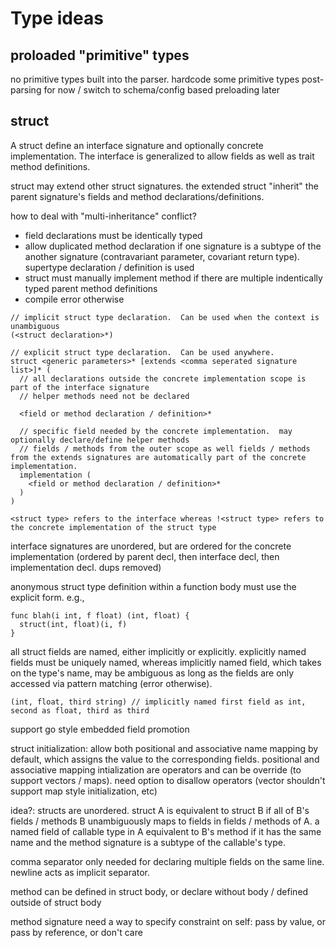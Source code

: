 # Type ideas

## proloaded "primitive" types

no primitive types built into the parser. hardcode some primitive types post-parsing for now / switch to schema/config based preloading later

## struct

A struct define an interface signature and optionally concrete implementation.  The interface is generalized to allow fields as well as trait method definitions.

struct may extend other struct signatures.  the extended struct "inherit" the parent signature's fields and method declarations/definitions.

how to deal with "multi-inheritance" conflict?
- field declarations must be identically typed
- allow duplicated method declaration if one signature is a subtype of the another signature (contravariant parameter, covariant return type).  supertype declaration / definition is used
- struct must manually implement method if there are multiple indentically typed parent method definitions
- compile error otherwise

```
// implicit struct type declaration.  Can be used when the context is unambiguous
(<struct declaration>*)

// explicit struct type declaration.  Can be used anywhere.
struct <generic parameters>* [extends <comma seperated signature list>]* (
  // all declarations outside the concrete implementation scope is part of the interface signature
  // helper methods need not be declared

  <field or method declaration / definition>*

  // specific field needed by the concrete implementation.  may optionally declare/define helper methods
  // fields / methods from the outer scope as well fields / methods from the extends signatures are automatically part of the concrete implementation.
  implementation (
    <field or method declaration / definition>*
  )
)

<struct type> refers to the interface whereas !<struct type> refers to the concrete implementation of the struct type
```

interface signatures are unordered, but are ordered for the concrete implementation (ordered by parent decl, then interface decl, then implementation decl.  dups removed)

anonymous struct type definition within a function body must use the explicit form. e.g.,
```
func blah(i int, f float) (int, float) {
  struct(int, float)(i, f)
}
```

all struct fields are named, either implicitly or explicitly.  explicitly named fields must be uniquely named, whereas implicitly named field, which takes on the type's name, may be ambiguous as long as the fields are only accessed via pattern matching (error otherwise).

```
(int, float, third string) // implicitly named first field as int, second as float, third as third
```

support go style embedded field promotion

struct initialization: allow both positional and associative name mapping by default, which assigns the value to the corresponding fields.  positional and associative mapping intialization are operators and can be override (to support vectors / maps).  need option to disallow operators (vector shouldn't support map style initialization, etc)

idea?: structs are unordered.  struct A is equivalent to struct B if all of B's fields / methods B unambiguously maps to fields in fields / methods of A.  a named field of callable type in A equivalent to B's method if it has the same name and the method signature is a subtype of the callable's type.

comma separator only needed for declaring multiple fields on the same line.  newline acts as implicit separator.

method can be defined in struct body, or declare without body / defined outside of struct body


method signature need a way to specify constraint on self: pass by value, or pass by reference, or don't care
